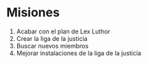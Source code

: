# Misiones

1. Acabar con el plan de Lex Luthor
2. Crear la liga de la justicia
3. Buscar nuevos miembros
4. Mejorar instalaciones de la liga de la justicia
